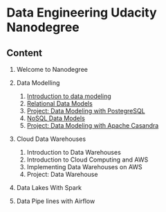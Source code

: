# Data Engineering Udacity Nanodegree

## Content 

1. Welcome to Nanodegree
2. Data Modelling 
    1. [Introduction to data modeling](https://github.com/youssefHosni/Data-Engineering-Nanodegree/tree/main/Data%20Modeling/lesson%201-Introduction%20to%20data%20modeling)   
    2. [Relational Data Models](https://github.com/youssefHosni/Data-Engineering-Nanodegree/tree/main/Data%20Modeling/Lesson%202.%20Relational%20Data%20Models)
    3. [Project: Data Modeling with PostegreSQL](https://github.com/youssefHosni/Data-Engineering-Nanodegree/tree/main/Data%20Modeling/Project:%20Data%20Modeling%20with%20Postgres)
    4. [NoSQL Data Models](https://github.com/youssefHosni/Data-Engineering-Nanodegree/tree/main/Data%20Modeling/Lesson%203.%20NoSQL%20Data%20Models) 
    5. [Project: Data Modeling with Apache Casandra](https://github.com/youssefHosni/Data-Engineering-Nanodegree/tree/main/Data%20Modeling/Project:%20Data%20Modeling%20With%20Apache%20Cassandra) 
3. Cloud Data Warehouses
    1. Introduction to Data Warehouses
    2. Introduction to Cloud Computing and AWS
    3. Implementing Data Warehouses on AWS
    4. Project: Data Warehouse
    
5. Data Lakes With Spark 
6. Data Pipe lines with Airflow 

